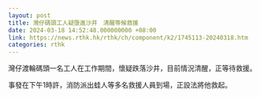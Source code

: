 ```yaml
---
layout: post
title: 灣仔碼頭工人疑墮進沙井　清醒等候救援
date: 2024-03-18 14:52:48.000000000 +08:00
link: https://news.rthk.hk/rthk/ch/component/k2/1745113-20240318.htm
categories: rthk
---
```


灣仔渡輪碼頭一名工人在工作期間，懷疑跌落沙井，目前情況清醒，正等待救援。

事發在下午1時許，消防派出蛙人等多名救援人員到場，正設法將他救起。
